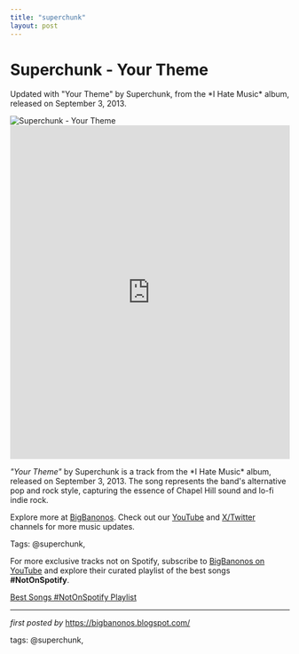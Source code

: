 ```yaml
---
title: "superchunk"
layout: post
---
```

<!-- Title of the Post -->
<h1 >Superchunk - Your Theme</h1> <!-- Introductory Text -->
<p >Updated with "Your Theme" by Superchunk, from the *I Hate Music* album, released on September 3, 2013.</p> <!-- Featured Image -->
<div > <img src="https://i.scdn.co/image/ab67616d00001e028af84fc3edfe9309e8b1a1c9" alt="Superchunk - Your Theme" />
</div> <!-- YouTube Video Embed -->
<div > <iframe width="100%" height="601" src="https://www.youtube.com/embed/_xwaoyq-VrM" title="Superchunk - Your Theme" frameborder="0" allow="accelerometer; autoplay; clipboard-write; encrypted-media; gyroscope; picture-in-picture; web-share" referrerpolicy="strict-origin-when-cross-origin" allowfullscreen></iframe>
</div> <!-- Song Information -->
<div > <p><em>"Your Theme"</em> by Superchunk is a track from the *I Hate Music* album, released on September 3, 2013. The song represents the band's alternative pop and rock style, capturing the essence of Chapel Hill sound and lo-fi indie rock.</p>
</div> <!-- Footer Links -->
<div > <p>Explore more at <a href="https://bigbanonos.blogspot.com/" target="_blank">BigBanonos</a>. Check out our <a href="https://www.youtube.com/@BigBanonos" target="_blank">YouTube</a> and <a href="https://x.com/bigbanonos" target="_blank">X/Twitter</a> channels for more music updates.</p>
</div> <!-- Tags -->
<p >Tags: @superchunk,</p>


<!--Subscribe and Playlist Links-->
<div>
    <p>For more exclusive tracks not on Spotify, subscribe to <a href="https://www.youtube.com/@BigBanonos" target="_blank">BigBanonos on YouTube</a> and explore their curated playlist of the best songs <strong>#NotOnSpotify</strong>.</p>
    <p><a href="https://www.youtube.com/playlist?list=PLtuNtuTatqI0kFahUCbtbfenC_ET5O_tr" target="_blank">Best Songs #NotOnSpotify Playlist<br /></a></p></div>

<hr />

<p><em>first posted by</em> <a href="https://bigbanonos.blogspot.com/" rel="noopener" target="_new">https://bigbanonos.blogspot.com/</a></p>

<p>tags: @superchunk,</p>
